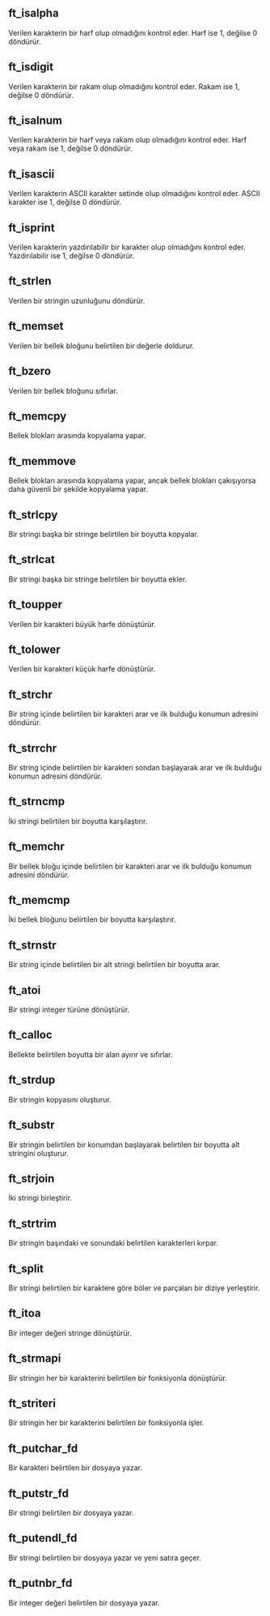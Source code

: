 ## ft_isalpha
Verilen karakterin bir harf olup olmadığını kontrol eder. Harf ise 1, değilse 0 döndürür.

## ft_isdigit
Verilen karakterin bir rakam olup olmadığını kontrol eder. Rakam ise 1, değilse 0 döndürür.

## ft_isalnum
Verilen karakterin bir harf veya rakam olup olmadığını kontrol eder. Harf veya rakam ise 1, değilse 0 döndürür.

## ft_isascii
Verilen karakterin ASCII karakter setinde olup olmadığını kontrol eder. ASCII karakter ise 1, değilse 0 döndürür.

## ft_isprint
Verilen karakterin yazdırılabilir bir karakter olup olmadığını kontrol eder. Yazdırılabilir ise 1, değilse 0 döndürür.

## ft_strlen
Verilen bir stringin uzunluğunu döndürür.

## ft_memset
Verilen bir bellek bloğunu belirtilen bir değerle doldurur.

## ft_bzero
Verilen bir bellek bloğunu sıfırlar.

## ft_memcpy
Bellek blokları arasında kopyalama yapar.

## ft_memmove
Bellek blokları arasında kopyalama yapar, ancak bellek blokları çakışıyorsa daha güvenli bir şekilde kopyalama yapar.

## ft_strlcpy
Bir stringi başka bir stringe belirtilen bir boyutta kopyalar.

## ft_strlcat
Bir stringi başka bir stringe belirtilen bir boyutta ekler.

## ft_toupper
Verilen bir karakteri büyük harfe dönüştürür.

## ft_tolower
Verilen bir karakteri küçük harfe dönüştürür.

## ft_strchr
Bir string içinde belirtilen bir karakteri arar ve ilk bulduğu konumun adresini döndürür.

## ft_strrchr
Bir string içinde belirtilen bir karakteri sondan başlayarak arar ve ilk bulduğu konumun adresini döndürür.

## ft_strncmp
İki stringi belirtilen bir boyutta karşılaştırır.

## ft_memchr
Bir bellek bloğu içinde belirtilen bir karakteri arar ve ilk bulduğu konumun adresini döndürür.

## ft_memcmp
İki bellek bloğunu belirtilen bir boyutta karşılaştırır.

## ft_strnstr
Bir string içinde belirtilen bir alt stringi belirtilen bir boyutta arar.

## ft_atoi
Bir stringi integer türüne dönüştürür.

## ft_calloc
Bellekte belirtilen boyutta bir alan ayırır ve sıfırlar.

## ft_strdup
Bir stringin kopyasını oluşturur.

## ft_substr
Bir stringin belirtilen bir konumdan başlayarak belirtilen bir boyutta alt stringini oluşturur.

## ft_strjoin
İki stringi birleştirir.

## ft_strtrim
Bir stringin başındaki ve sonundaki belirtilen karakterleri kırpar.

## ft_split
Bir stringi belirtilen bir karaktere göre böler ve parçaları bir diziye yerleştirir.

## ft_itoa
Bir integer değeri stringe dönüştürür.

## ft_strmapi
Bir stringin her bir karakterini belirtilen bir fonksiyonla dönüştürür.

## ft_striteri
Bir stringin her bir karakterini belirtilen bir fonksiyonla işler.

## ft_putchar_fd
Bir karakteri belirtilen bir dosyaya yazar.

## ft_putstr_fd
Bir stringi belirtilen bir dosyaya yazar.

## ft_putendl_fd
Bir stringi belirtilen bir dosyaya yazar ve yeni satıra geçer.

## ft_putnbr_fd
Bir integer değeri belirtilen bir dosyaya yazar.